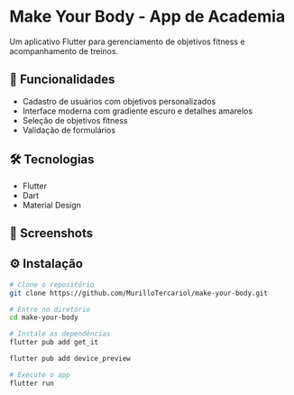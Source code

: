 # Make Your Body - App de Academia

Um aplicativo Flutter para gerenciamento de objetivos fitness e acompanhamento de treinos.

## 🚀 Funcionalidades

- Cadastro de usuários com objetivos personalizados
- Interface moderna com gradiente escuro e detalhes amarelos
- Seleção de objetivos fitness
- Validação de formulários

## 🛠️ Tecnologias

- Flutter
- Dart
- Material Design

## 📱 Screenshots


## ⚙️ Instalação

```bash
# Clone o repositório
git clone https://github.com/MurilloTercariol/make-your-body.git

# Entre no diretório
cd make-your-body

# Instale as dependências
flutter pub add get_it

flutter pub add device_preview

# Execute o app
flutter run
